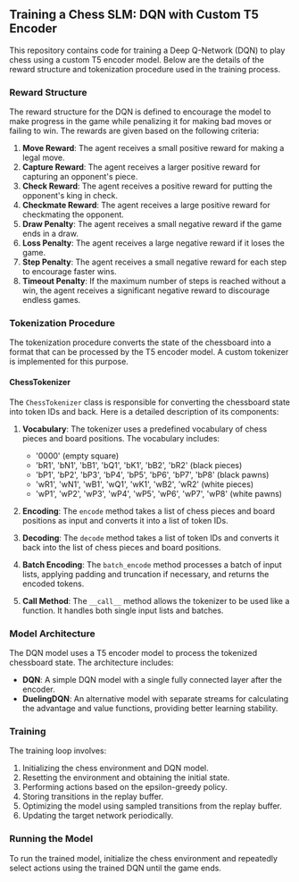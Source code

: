 ## Training a Chess SLM: DQN with Custom T5 Encoder

This repository contains code for training a Deep Q-Network (DQN) to play chess using a custom T5 encoder model. Below are the details of the reward structure and tokenization procedure used in the training process.

### Reward Structure

The reward structure for the DQN is defined to encourage the model to make progress in the game while penalizing it for making bad moves or failing to win. The rewards are given based on the following criteria:

1. **Move Reward**: The agent receives a small positive reward for making a legal move.
2. **Capture Reward**: The agent receives a larger positive reward for capturing an opponent's piece.
3. **Check Reward**: The agent receives a positive reward for putting the opponent's king in check.
4. **Checkmate Reward**: The agent receives a large positive reward for checkmating the opponent.
5. **Draw Penalty**: The agent receives a small negative reward if the game ends in a draw.
6. **Loss Penalty**: The agent receives a large negative reward if it loses the game.
7. **Step Penalty**: The agent receives a small negative reward for each step to encourage faster wins.
8. **Timeout Penalty**: If the maximum number of steps is reached without a win, the agent receives a significant negative reward to discourage endless games.

### Tokenization Procedure

The tokenization procedure converts the state of the chessboard into a format that can be processed by the T5 encoder model. A custom tokenizer is implemented for this purpose.

#### ChessTokenizer

The `ChessTokenizer` class is responsible for converting the chessboard state into token IDs and back. Here is a detailed description of its components:

1. **Vocabulary**: The tokenizer uses a predefined vocabulary of chess pieces and board positions. The vocabulary includes:
    - '0000' (empty square)
    - 'bR1', 'bN1', 'bB1', 'bQ1', 'bK1', 'bB2', 'bR2' (black pieces)
    - 'bP1', 'bP2', 'bP3', 'bP4', 'bP5', 'bP6', 'bP7', 'bP8' (black pawns)
    - 'wR1', 'wN1', 'wB1', 'wQ1', 'wK1', 'wB2', 'wR2' (white pieces)
    - 'wP1', 'wP2', 'wP3', 'wP4', 'wP5', 'wP6', 'wP7', 'wP8' (white pawns)

2. **Encoding**: The `encode` method takes a list of chess pieces and board positions as input and converts it into a list of token IDs.

3. **Decoding**: The `decode` method takes a list of token IDs and converts it back into the list of chess pieces and board positions.

4. **Batch Encoding**: The `batch_encode` method processes a batch of input lists, applying padding and truncation if necessary, and returns the encoded tokens.

5. **Call Method**: The `__call__` method allows the tokenizer to be used like a function. It handles both single input lists and batches.

### Model Architecture

The DQN model uses a T5 encoder model to process the tokenized chessboard state. The architecture includes:
- **DQN**: A simple DQN model with a single fully connected layer after the encoder.
- **DuelingDQN**: An alternative model with separate streams for calculating the advantage and value functions, providing better learning stability.

### Training

The training loop involves:
1. Initializing the chess environment and DQN model.
2. Resetting the environment and obtaining the initial state.
3. Performing actions based on the epsilon-greedy policy.
4. Storing transitions in the replay buffer.
5. Optimizing the model using sampled transitions from the replay buffer.
6. Updating the target network periodically.

### Running the Model

To run the trained model, initialize the chess environment and repeatedly select actions using the trained DQN until the game ends.
